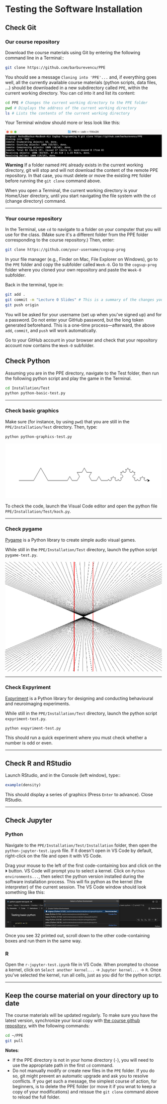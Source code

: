 # Testing the Software Installation

## Check Git

### Our course repository
Download the course materials using Git by entering the following command line in a Terminal:: 

```bash
git clone https://github.com/barburevencu/PPE
```

You should see a message ``Cloning into 'PPE'...`` and, if everything goes well, all the currently available
course materials (python scripts, data files, ...) should be downloaded in a new subdirectory called ``PPE``, within the current working directory. You can cd into it and list its content:

```bash
cd PPE # Changes the current working directory to the PPE folder
pwd # Displays the address of the current working directory
ls # Lists the contents of the current working directory
```

Your Terminal window should more or less look like this:

![alt text](<Test/Images/git.png>)

**Warning**
   If a folder named ``PPE`` already exists in the current working
   directory, git will stop and will not download the content of the remote PPE
   repository. In that case, you must delete or move the existing ``PPE`` folder
   before running the ``git clone`` command above.

   When you open a Terminal, the current working directory is your Home/User
   directory, until you start navigating the file system with the `cd`
   (change directory) command.

---

### Your course repository
In the Terminal, use ```cd``` to navigate to a folder on your computer that you will use for the class. (Make sure it's a different folder from the PPE folder corresponding to the course repository.) Then, enter:

```bash
git clone https://github.com/your-username/cogsup-prog
```

In your file manager (e.g., Finder on Mac, File Explorer on Windows), go to the ```PPE``` folder and copy the subfolder called ```Week-0```. Go to the ```cogsup-prog``` folder where you cloned your own repository and paste the ```Week-0``` subfolder.

Back in the terminal, type in:

```bash
git add .
git commit -m "Lecture 0 Slides" # This is a summary of the changes you are making
git push origin
```

You will be asked for your username (set up when you've signed up) and for a password. Do not enter your GitHub password, but the long token generated beforehand. This is a one-time process—afterward, the above ```add```, ```commit```, and ```push``` will work automatically.

Go to your GitHub account in your browser and check that your repository account now contains the ```Week-0``` subfolder.

## Check Python

Assuming you are in the PPE directory, navigate to the Test folder, then run the following python script and play the game in the Terminal.

```bash
cd Installation/Test
python python-basic-test.py
```

---

### Check basic graphics
Make sure (for instance, by using `pwd`) that you are still in the ```PPE/Installation/Test``` directory. Then, type:

```bash
python python-graphics-test.py
```
![alt text](Test/Images/koch.png)

To check the code, launch the Visual Code editor and open the python file ``PPE/Installation/Test/koch.py``. 

---

### Check pygame
[Pygame](https://www.pygame.org/news) is a Python library to create simple audio visual games. 

While still in the ```PPE/Installation/Test``` directory, launch the python script `pygame-test.py`.  

![alt text](Test/Images/hering.png)

---

### Check Expyriment
[Expyriment](https://expyriment.org) is a Python library for designing and conducting behavioural and neuroimaging experiments.

While still in the ```PPE/Installation/Test``` directory, launch the python script `expyriment-test.py`.

   ```bash
   python expyriment-test.py
   ```
   
This should run a quick experiment where you must check whether a number is odd or even.

---

## Check R and RStudio

Launch RStudio, and in the Console (left window), type::
```r
example(density)
```

This should display a series of graphics (Press `Enter` to advance). Close RStudio.

---

## Check Jupyter
### Python
Navigate to the `PPE/Installation/Test/Installation` folder, then open the `python-jupyter-test.ipynb` file. If it doesn't open in VS Code by default, right-click on the file and open it with VS Code.

Drag your mouse to the left of the first code-containing box and click on the ⏵ button. VS Code will prompt you to select a kernel. Click on `Python environments...`, then select the python version installed during the software installation process. This will fix python as the kernel (the interpreter) of the current session. The VS Code window should look something like this:

![alt text](Test/Images/jupyter-python.png)

Once you see 32 printed out, scroll down to the other code-containing boxes and run them in the same way.

### R
Open the `r-jupyter-test.ipynb` file in VS Code. When prompted to choose a kernel, click on `Select another kernel...` → `Jupyter kernel...` → `R`. Once you've selected the kernel, run all cells, just as you did for the python script.

---

## Keep the course material on your directory up to date
The course materials will be updated regularly. To make sure you have the latest version, synchronize your local copy with [the course github repository](https://github.com/barburevencu/PPE), with the following commands:

```bash
cd ~/PPE
git pull
```

**Notes**:
- If the PPE directory is not in your home directory (``-``), you will need to use the appropriate path in the first ```cd``` command.
- Do not manually modify or create new files in the ``PPE`` folder.
  If you do so, git might prevent an automatic upgrade
  and ask you to resolve conflicts. If you get such a message, the
  simplest course of action, for beginners, is to delete the PPE folder (or
  move it if you wnat to keep a copy of your modifications) and reissue the
  ``git clone`` command above to reload the full folder.